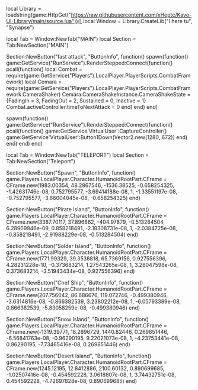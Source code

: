 local Library = loadstring(game:HttpGet("https://raw.githubusercontent.com/xHeptc/Kavo-UI-Library/main/source.lua"))()
local Window = Library.CreateLib("I here tu", "Synapse")

local Tab = Window:NewTab("MAIN")
local Section = Tab:NewSection("MAIN")

Section:NewButton("fast attack", "ButtonInfo", function()
    spawn(function()
   game:GetService("RunService").RenderStepped:Connect(function()
    pcall(function()
        local Combat = require(game:GetService("Players").LocalPlayer.PlayerScripts.CombatFramework)
        local Cemara = require(game:GetService("Players").LocalPlayer.PlayerScripts.CombatFramework.CameraShaker)
        Cemara.CameraShakeInstance.CameraShakeState = {FadingIn = 3, FadingOut = 2, Sustained = 0, Inactive = 1}
        Combat.activeController.timeToNextAttack = 0
    end)
end) 
end)


spawn(function()
   game:GetService("RunService").RenderStepped:Connect(function()
    pcall(function()
        game:GetService'VirtualUser':CaptureController()
        game:GetService'VirtualUser':Button1Down(Vector2.new(1280, 672))
    end)
end) 
end)
end)

local Tab = Window:NewTab("TELEPORT")
local Section = Tab:NewSection("Teleport")

Section:NewButton("Spawn", "ButtonInfo", function()
    game.Players.LocalPlayer.Character.HumanoidRootPart.CFrame = CFrame.new(1983.00354, 48.2867546, -1536.38525, -0.658254325, -1.42631746e-08, 0.752795577, -3.69414188e-08, 1, -1.33551197e-08, -0.752795577, -3.66004045e-08, -0.658254325)
end)

Section:NewButton("Pirate Island", "ButtonInfo", function()
    game.Players.LocalPlayer.Character.HumanoidRootPart.CFrame = CFrame.new(3387.70117, 37.896862, -404.97879, -0.513284504, 6.28909946e-09, 0.858218491, -2.18308731e-08, 1, -2.0384725e-08, -0.858218491, -2.91988229e-08, -0.513284504)
end)

Section:NewButton("Solder Island", "ButtonInfo", function()
    game.Players.LocalPlayer.Character.HumanoidRootPart.CFrame = CFrame.new(1771.99329, 39.3538818, 65.7369156, 0.927556396, 4.28231228e-10, -0.373683214, 1.27543265e-08, 1, 3.28047598e-08, 0.373683214, -3.51943434e-08, 0.927556396)
end)

Section:NewButton("Chef Ship", "ButtonInfo", function()
    game.Players.LocalPlayer.Character.HumanoidRootPart.CFrame = CFrame.new(207.756042, 86.686676, 119.072746, -0.499380946, -3.6314816e-08, -0.866382539, 3.23802212e-08, 1, -6.05793389e-08, 0.866382539, -5.83058259e-08, -0.499380946)
end)

Section:NewButton("Snow Island", "ButtonInfo", function()
    game.Players.LocalPlayer.Character.HumanoidRootPart.CFrame = CFrame.new(-1319.39771, 18.2896729, 1440.82446, 0.269851446, -6.56841763e-08, -0.96290195, 9.22021073e-08, 1, -4.23753441e-08, 0.96290195, -7.73465416e-08, 0.269851446)
end)

Section:NewButton("Desert Island", "ButtonInfo", function()
    game.Players.LocalPlayer.Character.HumanoidRootPart.CFrame = CFrame.new(1245.12195, 12.8412886, 2100.60132, 0.890699685, -1.02507416e-08, -0.454592228, 3.0618807e-08, 1, 3.74432751e-08, 0.454592228, -4.72697828e-08, 0.890699685)
end)
